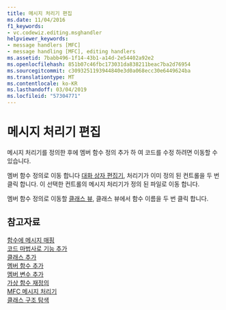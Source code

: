 ```yaml
---
title: 메시지 처리기 편집
ms.date: 11/04/2016
f1_keywords:
- vc.codewiz.editing.msghandler
helpviewer_keywords:
- message handlers [MFC]
- message handling [MFC], editing handlers
ms.assetid: 7babb496-1f14-43b1-a14d-2e54402a92e2
ms.openlocfilehash: 851b07c46fbc173031da838211beac7ba2d76954
ms.sourcegitcommit: c3093251193944840e3d0a068ecc30e6449624ba
ms.translationtype: MT
ms.contentlocale: ko-KR
ms.lasthandoff: 03/04/2019
ms.locfileid: "57304771"
---
```

# <a name="editing-a-message-handler"></a>메시지 처리기 편집

메시지 처리기를 정의한 후에 멤버 함수 정의 추가 하 여 코드를 수정 하려면 이동할 수 있습니다.

멤버 함수 정의로 이동 합니다 [대화 상자 편집기](../../windows/dialog-editor.md), 처리기가 이미 정의 된 컨트롤을 두 번 클릭 합니다. 이 선택한 컨트롤의 메시지 처리기가 정의 된 파일로 이동 합니다.

멤버 함수 정의로 이동할 [클래스 뷰](/visualstudio/ide/viewing-the-structure-of-code), 클래스 뷰에서 함수 이름을 두 번 클릭 합니다.

## <a name="see-also"></a>참고자료

[함수에 메시지 매핑](../../mfc/reference/mapping-messages-to-functions.md)<br/>
[코드 마법사로 기능 추가](../../ide/adding-functionality-with-code-wizards-cpp.md)<br/>
[클래스 추가](../../ide/adding-a-class-visual-cpp.md)<br/>
[멤버 함수 추가](../../ide/adding-a-member-function-visual-cpp.md)<br/>
[멤버 변수 추가](../../ide/adding-a-member-variable-visual-cpp.md)<br/>
[가상 함수 재정의](../../ide/overriding-a-virtual-function-visual-cpp.md)<br/>
[MFC 메시지 처리기](../../mfc/reference/adding-an-mfc-message-handler.md)<br/>
[클래스 구조 탐색](../../ide/navigating-the-class-structure-visual-cpp.md)
